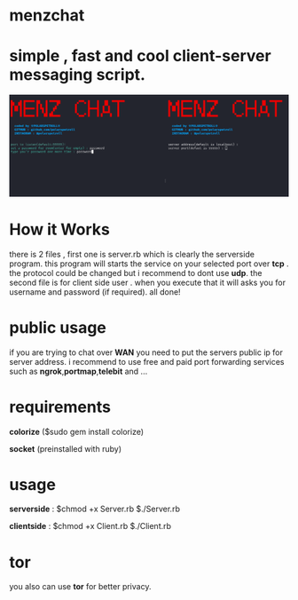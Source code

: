 # menzchat
# simple , fast and cool client-server messaging script.
![Alt text](screenshot.png?raw=true "Optional Title")
# How it Works 
there is 2 files , first one is server.rb which is clearly the serverside program. this program will starts the service on your selected port over **tcp** . the protocol could be changed but i recommend to dont use **udp**.
the second file is for client side user . when you execute that it will asks you for username and password (if required).
all done!
# public usage 
if you are trying to chat over **WAN** you need to put the servers public ip for server address. i recommend to use free and paid port forwarding services such as **ngrok**,**portmap**,**telebit** and ...
# requirements
**colorize** ($sudo gem install colorize)


**socket** (preinstalled with ruby)
# usage 
**serverside** : 
$chmod +x Server.rb
$./Server.rb



**clientside** :
$chmod +x Client.rb
$./Client.rb
# tor
you also can use **tor** for better privacy.
